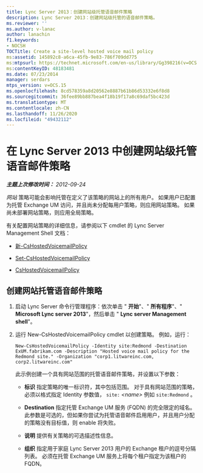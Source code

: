 ```yaml
---
title: Lync Server 2013：创建网站级托管语音邮件策略
description: Lync Server 2013：创建网站级托管的语音邮件策略。
ms.reviewer: ''
ms.author: v-lanac
author: lanachin
f1.keywords:
- NOCSH
TOCTitle: Create a site-level hosted voice mail policy
ms:assetid: 145892c8-a6ca-45fb-9e83-786f709dd775
ms:mtpsurl: https://technet.microsoft.com/en-us/library/Gg398216(v=OCS.15)
ms:contentKeyID: 48183481
ms.date: 07/23/2014
manager: serdars
mtps_version: v=OCS.15
ms.openlocfilehash: 8cd578359a8d20562e8887b61b86d53332e6f8d8
ms.sourcegitcommit: 36fee89bb887bea4f18b19f17a8c69daf5bc423d
ms.translationtype: MT
ms.contentlocale: zh-CN
ms.lasthandoff: 11/26/2020
ms.locfileid: "49432112"
---
```

# <a name="create-a-site-level-hosted-voice-mail-policy-in-lync-server-2013"></a>在 Lync Server 2013 中创建网站级托管语音邮件策略

<div data-xmlns="http://www.w3.org/1999/xhtml">

<div class="topic" data-xmlns="http://www.w3.org/1999/xhtml" data-msxsl="urn:schemas-microsoft-com:xslt" data-cs="https://msdn.microsoft.com/">

<div data-asp="https://msdn2.microsoft.com/asp">



</div>

<div id="mainSection">

<div id="mainBody">

<span> </span>

_**主题上次修改时间：** 2012-09-24_

*网站* 策略可能会影响托管在定义了该策略的网站上的所有用户。 如果用户已配置为托管 Exchange UM 访问，并且尚未分配每用户策略，则应用网站策略。 如果尚未部署网站策略，则应用全局策略。

有关配置网站策略的详细信息，请参阅以下 cmdlet 的 Lync Server Management Shell 文档：

  - [新-CsHostedVoicemailPolicy](https://docs.microsoft.com/powershell/module/skype/New-CsHostedVoicemailPolicy)

  - [Set-CsHostedVoicemailPolicy](https://docs.microsoft.com/powershell/module/skype/Set-CsHostedVoicemailPolicy)

  - [CsHostedVoicemailPolicy](https://docs.microsoft.com/powershell/module/skype/Get-CsHostedVoicemailPolicy)

<div>

## <a name="to-create-a-site-hosted-voice-mail-policy"></a>创建网站托管语音邮件策略

1.  启动 Lync Server 命令行管理程序：依次单击 " **开始**"、" **所有程序**"、" **Microsoft Lync server 2013**"，然后单击 " **Lync server Management shell**"。

2.  运行 New-CsHostedVoicemailPolicy cmdlet 以创建策略。 例如，运行：
    
        New-CsHostedVoicemailPolicy -Identity site:Redmond -Destination ExUM.fabrikam.com -Description "Hosted voice mail policy for the Redmond site." -Organization "corp1.litwareinc.com, corp2.litwareinc.com"
    
    此示例创建一个具有网站范围的托管语音邮件策略，并设置以下参数：
    
      - **标识** 指定策略的唯一标识符，其中包括范围。 对于具有网站范围的策略，必须以格式指定 Identity 参数值， `site:` *\<name\>* 例如 `site:Redmond` 。
    
      - **Destination** 指定托管 Exchange UM 服务 (FQDN) 的完全限定的域名。 此参数是可选的，但如果你尝试为托管语音邮件启用用户，并且用户分配的策略没有目标值，则 enable 将失败。
    
      - **说明** 提供有关策略的可选描述性信息。
    
      - **组织** 指定用于家庭 Lync Server 2013 用户的 Exchange 租户的逗号分隔列表。 必须在托管 Exchange UM 服务上将每个租户指定为该租户的 FQDN。

</div>

</div>

<span> </span>

</div>

</div>

</div>

